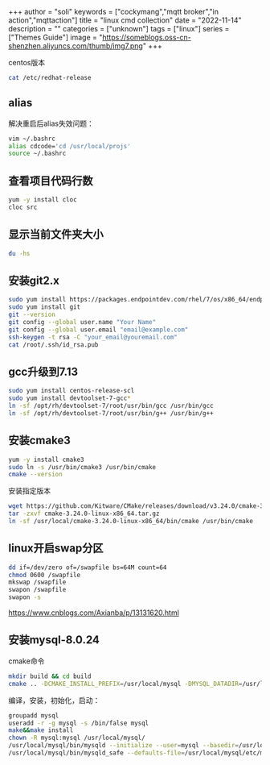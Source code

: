 +++
author = "soli"
keywords = ["cockymang","mqtt broker","in action","mqttaction"]
title = "linux cmd collection"
date = "2022-11-14"
description = ""
categories = ["unknown"]
tags = ["linux"]
series = ["Themes Guide"]
image = "https://someblogs.oss-cn-shenzhen.aliyuncs.com/thumb/img7.png"
+++
<!--more-->
centos版本
```sh
cat /etc/redhat-release
```
## alias
解决重启后alias失效问题：
```sh
vim ~/.bashrc
alias cdcode='cd /usr/local/projs'
source ~/.bashrc
```
## 查看项目代码行数
```sh
yum -y install cloc
cloc src
```
## 显示当前文件夹大小
```sh
du -hs
```
## 安装git2.x
```sh
sudo yum install https://packages.endpointdev.com/rhel/7/os/x86_64/endpoint-repo.x86_64.rpm
sudo yum install git
git --version
git config --global user.name "Your Name"
git config --global user.email "email@example.com"
ssh-keygen -t rsa -C "your_email@youremail.com"
cat /root/.ssh/id_rsa.pub
```
## gcc升级到7.13
```sh
sudo yum install centos-release-scl
sudo yum install devtoolset-7-gcc*
ln -sf /opt/rh/devtoolset-7/root/usr/bin/gcc /usr/bin/gcc
ln -sf /opt/rh/devtoolset-7/root/usr/bin/g++ /usr/bin/g++
```
## 安装cmake3
```sh
yum -y install cmake3
sudo ln -s /usr/bin/cmake3 /usr/bin/cmake
cmake --version
```
安装指定版本
```sh
wget https://github.com/Kitware/CMake/releases/download/v3.24.0/cmake-3.24.0-linux-x86_64.tar.gz
tar -zxvf cmake-3.24.0-linux-x86_64.tar.gz
ln -sf /usr/local/cmake-3.24.0-linux-x86_64/bin/cmake /usr/bin/cmake
```
## linux开启swap分区
```sh
dd if=/dev/zero of=/swapfile bs=64M count=64
chmod 0600 /swapfile
mkswap /swapfile
swapon /swapfile
swapon -s
```
https://www.cnblogs.com/Axianba/p/13131620.html
## 安装mysql-8.0.24
cmake命令
```sh
mkdir build && cd build
cmake .. -DCMAKE_INSTALL_PREFIX=/usr/local/mysql -DMYSQL_DATADIR=/usr/local/mysql/data -DCMAKE_C_COMPILER=/usr/bin/gcc -DCMAKE_CXX_COMPILER=/usr/bin/g++ -DSYSCONFDIR=/etc -DWITH_BOOST=/usr/local/boost -DDEFAULT_CHARSET=utf8 -DDEFAULT_COLLATION=utf8_general_ci -DENABLED_LOCAL_INFILE=ON -DWITH_INNODB_MEMCACHED=ON -DWITH_INNOBASE_STORAGE_ENGINE=1 -DWITH_FEDERATED_STORAGE_ENGINE=1 -DWITH_BLACKHOLE_STORAGE_ENGINE=1 -DWITH_ARCHIVE_STORAGE_ENGINE=1 -DWITHOUT_EXAMPLE_STORAGE_ENGINE=1 -DWITH_PERFSCHEMA_STORAGE_ENGINE=1 -DFORCE_INSOURCE_BUILD=1 -DMYSQL_TCP_PORT=3306
```
编译，安装，初始化，启动：
```sh
groupadd mysql
useradd -r -g mysql -s /bin/false mysql
make&&make install
chown -R mysql:mysql /usr/local/mysql/
/usr/local/mysql/bin/mysqld --initialize --user=mysql --basedir=/usr/local/mysql --datadir=/usr/local/mysql/data
/usr/local/mysql/bin/mysqld_safe --defaults-file=/usr/local/mysql/etc/my.cnf
```
